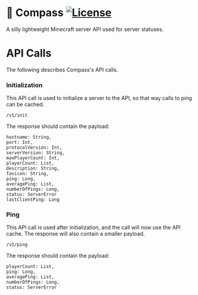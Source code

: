 # 📜️ Compass [![License](https://img.shields.io/badge/license-MIT-brightgreen.svg)](https://github.com/isebasus/Archive/blob/master/LICENSE)
A silly lightweight Minecraft server API used for server statuses.

# API Calls
The following describes Compass's API calls.

### Initialization 
This API call is used to initialize a server to the API, so that way calls to ping can be cached.

``/v1/init``

The response should contain the payload:
```
hostname: String,
port: Int,
protocolVersion: Int,
serverVersion: String,
maxPlayerCount: Int,
playerCount: List,
description: String,
favicon: String,
ping: Long,
averagePing: List,
numberOfPings: Long,
status: ServerError
lastClientPing: Long
```

### Ping
This API call is used after initialization, and the call will now use the API cache. The response will also contain a smaller payload. 

``/v1/ping``

The response should contain the payload: 
```
playerCount: List,
ping: Long,
averagePing: List,
numberOfPings: Long,
status: ServerError
```

